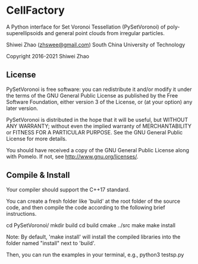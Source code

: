 # CellFactory
A Python interface for Set Voronoi Tessellation (PySetVoronoi) of poly-superellipsoids and general point clouds from irregular particles.

Shiwei Zhao (zhswee@gmail.com)
South China University of Technology

Copyright 2016-2021 Shiwei Zhao

## License

PySetVoronoi is free software: you can redistribute it and/or modify
it under the terms of the GNU General Public License as published by
the Free Software Foundation, either version 3 of the License, or
(at your option) any later version.

PySetVoronoi is distributed in the hope that it will be useful,
but WITHOUT ANY WARRANTY; without even the implied warranty of
MERCHANTABILITY or FITNESS FOR A PARTICULAR PURPOSE.  See the
GNU General Public License for more details.

You should have received a copy of the GNU General Public License
along with Pomelo.  If not, see <http://www.gnu.org/licenses/>.

## Compile & Install

Your compiler should support the C++17 standard.

You can create a fresh folder like 'build' at the root folder of the source
 code, and then compile the code according to the following brief instructions.

cd PySetVoronoi/
mkdir build
cd build
cmake ../src
make
make install

Note: By default, 'make install' will install the compiled libraries into the folder named 
"install" next to 'build'.

Then, you can run the examples in your terminal, e.g.,
python3 testsp.py